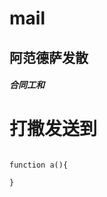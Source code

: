 # mail



## 阿范德萨发散


##### 合同工和



打撒发送到
===================================


```

function a(){

}

```






